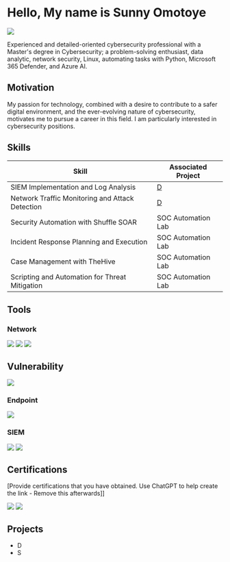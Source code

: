 # Hello, My name is Sunny Omotoye
<a href="https://www.linkedin.com/in/sunny-omotoye-01965818a/"><img src="https://img.shields.io/badge/-LinkedIn-0072b1?&style=for-the-badge&logo=linkedin&logoColor=white" /></a>

Experienced and detailed-oriented cybersecurity professional with a Master's degree in Cybersecurity; a problem-solving enthusiast, data analytic, network security, Linux, automating tasks with Python, Microsoft 365 Defender, and Azure AI.

## Motivation

My passion for technology, combined with a desire to contribute to a safer digital environment, and the ever-evolving nature of cybersecurity, motivates me to pursue a career in this field. I am particularly interested in cybersecurity positions.

## Skills

| Skill                                         | Associated Project         |
|-----------------------------------------------|----------------------------|
| SIEM Implementation and Log Analysis          | <a href="https://google.com">D</a>|
| Network Traffic Monitoring and Attack Detection | <a href="https://google.com">D</a>|
| Security Automation with Shuffle SOAR         | SOC Automation Lab|
| Incident Response Planning and Execution      | SOC Automation Lab|
| Case Management with TheHive                  | SOC Automation Lab|
| Scripting and Automation for Threat Mitigation | SOC Automation Lab|

## Tools

### Network
<div>
    <img src="https://img.shields.io/badge/-Wireshark-1679A7?&style=for-the-badge&logo=Wireshark&logoColor=white" />
    <img src="https://img.shields.io/badge/-NMAP-4682B4?style=for-the-badge&logo=nmap&logoColor=white" />
    <img src="https://img.shields.io/badge/-Kali%20Linux-268BEE?&style=for-the-badge&logo=kalilinux&logoColor=white" />
</div> 

##  Vulnerability
<div> 
   <img src="https://img.shields.io/badge/-Nessus-00C176?style=for-the-badge&logo=tenable&logoColor=white" />
</div>



### Endpoint
<div>
    <img src="https://img.shields.io/badge/-Microsoft_Defender_for_Endpoint-00A4EF?&style=for-the-badge&logo=Microsoft&logoColor=white" />
</div>

### SIEM
<div>
    <img src="https://img.shields.io/badge/-Microsoft_Sentinel-0078D4?&style=for-the-badge&logo=Microsoft&logoColor=white" />
    <img src="https://img.shields.io/badge/-Splunk-000000?&style=for-the-badge&logo=Splunk&logoColor=white" />
</div>

## Certifications
[Provide certifications that you have obtained. Use ChatGPT to help create the link - Remove this afterwards]]
<div>
<img src="https://img.shields.io/badge/-Security%2B-FF0000?&style=for-the-badge&logo=CompTIA&logoColor=white" />
<img src="https://img.shields.io/badge/-Microsoft%20Azure%20AI-0089D6?style=for-the-badge&logo=microsoft-azure&logoColor=white" />
</div>

## Projects
- D
- S

<!--
**SunnyJose/SunnyJose** is a ✨ _special_ ✨ repository because its `README.md` (this file) appears on your GitHub profile.

Here are some ideas to get you started:

- 🔭 I’m currently working on ...
- 🌱 I’m currently learning ...
- 👯 I’m looking to collaborate on ...
- 🤔 I’m looking for help with ...
- 💬 Ask me about ...
- 📫 How to reach me: ...
- 😄 Pronouns: ...
- ⚡ Fun fact: ...
-->
